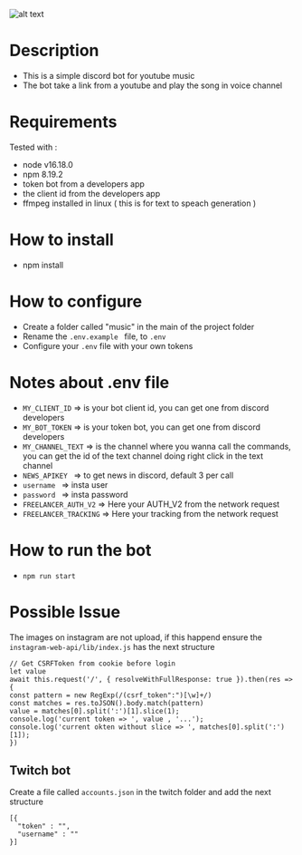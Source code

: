 ![alt text](https://i.postimg.cc/dtq4mNJr/Discord-bot-youtube-music-personal-use.jpg)

# Description
- This is a simple discord bot for youtube music
- The bot take a link from a youtube and play the song in voice channel

# Requirements
Tested with :
- node v16.18.0
- npm 8.19.2
- token bot from a developers app
- the client id from the developers app
- ffmpeg installed in linux ( this is for text to speach generation )

# How to install
- npm install

# How to configure
- Create a folder called "music" in the main of the project folder
- Rename the ``.env.example `` file, to `` .env ``
- Configure your `` .env `` file with your own tokens

# Notes about .env file
- ``MY_CLIENT_ID`` => is your bot client id, you can get one from discord developers
- ``MY_BOT_TOKEN`` => is your token bot, you can get one from discord developers
- ``MY_CHANNEL_TEXT`` => is the channel where you wanna call the commands, you can get the id of the text channel doing right click in the text channel
- ``NEWS_APIKEY `` => to get news in discord, default 3 per call
- ``username `` => insta user
- ``password `` => insta password
- ``FREELANCER_AUTH_V2`` => Here your AUTH_V2 from the network request
- ``FREELANCER_TRACKING`` => Here your tracking from the network request

# How to run the bot
- `npm run start`

# Possible Issue

The images on instagram are not upload, if this happend ensure the `instagram-web-api/lib/index.js` has the next structure

```
// Get CSRFToken from cookie before login
let value
await this.request('/', { resolveWithFullResponse: true }).then(res => {
const pattern = new RegExp(/(csrf_token":")[\w]+/)
const matches = res.toJSON().body.match(pattern)
value = matches[0].split(':')[1].slice(1);
console.log('current token => ', value , '...');
console.log('current okten without slice => ', matches[0].split(':')[1]);
})
```


## Twitch bot

Create a file called `accounts.json` in the twitch folder and add the next structure
```
[{
  "token" : "",
  "username" : ""
}]
```
